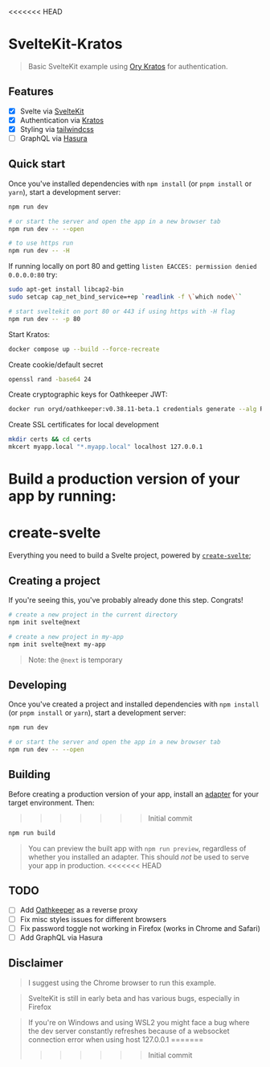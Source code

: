 <<<<<<< HEAD
# SvelteKit-Kratos

> Basic SvelteKit example using [Ory Kratos](https://ory.sh/kratos) for authentication.

## Features

- [x] Svelte via [SvelteKit](https://kit.svelte.dev)
- [x] Authentication via [Kratos](https://ory.sh/kratos)
- [x] Styling via [tailwindcss](https://tailwindcss.com)
- [ ] GraphQL via [Hasura](https://hasura.io/)

## Quick start

Once you've installed dependencies with `npm install` (or `pnpm install` or `yarn`), start a development server:

```bash
npm run dev

# or start the server and open the app in a new browser tab
npm run dev -- --open

# to use https run
npm run dev -- -H
```

If running locally on port 80 and getting `listen EACCES: permission denied 0.0.0.0:80` try:

```bash
sudo apt-get install libcap2-bin
sudo setcap cap_net_bind_service=+ep `readlink -f \`which node\``

# start sveltekit on port 80 or 443 if using https with -H flag
npm run dev -- -p 80
```

Start Kratos:

```bash
docker compose up --build --force-recreate
```

Create cookie/default secret

```bash
openssl rand -base64 24
```

Create cryptographic keys for Oathkeeper JWT:

```bash
docker run oryd/oathkeeper:v0.38.11-beta.1 credentials generate --alg RS512 > ./.oathkeeper/jwks.json
```

Create SSL certificates for local development

```bash
mkdir certs && cd certs
mkcert myapp.local "*.myapp.local" localhost 127.0.0.1
```

Build a production version of your app by running:
=======
# create-svelte

Everything you need to build a Svelte project, powered by [`create-svelte`](https://github.com/sveltejs/kit/tree/master/packages/create-svelte);

## Creating a project

If you're seeing this, you've probably already done this step. Congrats!

```bash
# create a new project in the current directory
npm init svelte@next

# create a new project in my-app
npm init svelte@next my-app
```

> Note: the `@next` is temporary

## Developing

Once you've created a project and installed dependencies with `npm install` (or `pnpm install` or `yarn`), start a development server:

```bash
npm run dev

# or start the server and open the app in a new browser tab
npm run dev -- --open
```

## Building

Before creating a production version of your app, install an [adapter](https://kit.svelte.dev/docs#adapters) for your target environment. Then:
>>>>>>> Initial commit

```bash
npm run build
```

> You can preview the built app with `npm run preview`, regardless of whether you installed an adapter. This should _not_ be used to serve your app in production.
<<<<<<< HEAD

## TODO

- [ ] Add [Oathkeeper](https://ory.sh/oathkeeper) as a reverse proxy
- [ ] Fix misc styles issues for different browsers
- [ ] Fix password toggle not working in Firefox (works in Chrome and Safari)
- [ ] Add GraphQL via Hasura

## Disclaimer

> I suggest using the Chrome browser to run this example.

> SvelteKit is still in early beta and has various bugs, especially in Firefox

> If you're on Windows and using WSL2 you might face a bug where the dev server constantly refreshes because of a websocket connection error when using host 127.0.0.1
=======
>>>>>>> Initial commit

